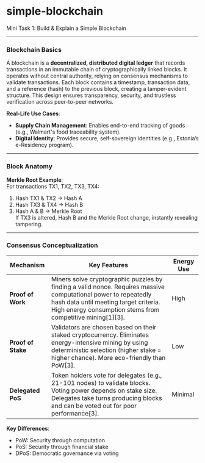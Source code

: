 # simple-blockchain
Mini Task 1: Build &amp; Explain a Simple Blockchain

---

### Blockchain Basics
A blockchain is a **decentralized, distributed digital ledger** that records transactions in an immutable chain of cryptographically linked blocks. It operates without central authority, relying on consensus mechanisms to validate transactions. Each block contains a timestamp, transaction data, and a reference (hash) to the previous block, creating a tamper-evident structure. This design ensures transparency, security, and trustless verification across peer-to-peer networks.

**Real-Life Use Cases**:
- **Supply Chain Management**: Enables end-to-end tracking of goods (e.g., Walmart's food traceability system).
- **Digital Identity**: Provides secure, self-sovereign identities (e.g., Estonia’s e-Residency program).

---

### Block Anatomy



**Merkle Root Example**:  
For transactions TX1, TX2, TX3, TX4:
1. Hash TX1 & TX2 → Hash A
2. Hash TX3 & TX4 → Hash B
3. Hash A & B → Merkle Root  
If TX3 is altered, Hash B and the Merkle Root change, instantly revealing tampering.

---

### Consensus Conceptualization

| Mechanism          | Key Features                                                                 | Energy Use |
|--------------------|-----------------------------------------------------------------------------|------------|
| **Proof of Work**  | Miners solve cryptographic puzzles by finding a valid nonce. Requires massive computational power to repeatedly hash data until meeting target criteria. High energy consumption stems from competitive mining[1][3]. | High       |
| **Proof of Stake** | Validators are chosen based on their staked cryptocurrency. Eliminates energy-intensive mining by using deterministic selection (higher stake = higher chance). More eco-friendly than PoW[3]. | Low        |
| **Delegated PoS**  | Token holders vote for delegates (e.g., 21-101 nodes) to validate blocks. Voting power depends on stake size. Delegates take turns producing blocks and can be voted out for poor performance[3]. | Minimal    |

**Key Differences**:
- PoW: Security through computation
- PoS: Security through financial stake
- DPoS: Democratic governance via voting

